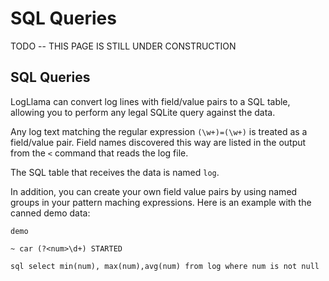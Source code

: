# SQL Queries

TODO -- THIS PAGE IS STILL UNDER CONSTRUCTION

## SQL Queries

LogLlama can convert log lines with field/value pairs to a SQL table, allowing you to perform any legal SQLite query against the data.

Any log text matching the regular expression `(\w+)=(\w+)` is treated as a field/value pair.  Field names discovered this way are listed in the output from the `<` command that reads the log file.

The SQL table that receives the data is named `log`.

In addition, you can create your own field value pairs by using named groups in your pattern maching expressions.  Here is an example with the canned demo data:

```
demo

~ car (?<num>\d+) STARTED

sql select min(num), max(num),avg(num) from log where num is not null
```
